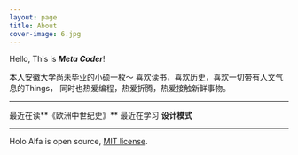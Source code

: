 ```yaml
---
layout: page
title: About
cover-image: 6.jpg
---
```


Hello, This is ***Meta Coder***!

本人安徽大学尚未毕业的小硕一枚～
喜欢读书，喜欢历史，喜欢一切带有人文气息的Things，
同时也热爱编程，热爱折腾，热爱接触新鲜事物。

---
最近在读**《欧洲中世纪史》**
最近在学习 **设计模式**


---

Holo Alfa is open source, [MIT license](http://opensource.org/licenses/MIT).

